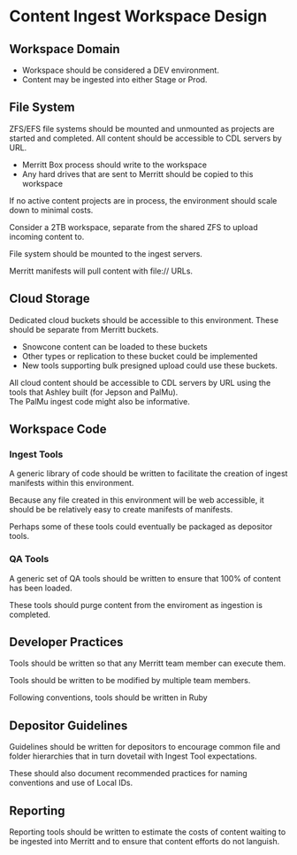 # Content Ingest Workspace Design

## Workspace Domain
- Workspace should be considered a DEV environment.
- Content may be ingested into either Stage or Prod.

## File System

ZFS/EFS file systems should be mounted and unmounted as projects are started and completed.
All content should be accessible to CDL servers by URL.

- Merritt Box process should write to the workspace
- Any hard drives that are sent to Merritt should be copied to this workspace

If no active content projects are in process, the environment should scale down to minimal costs.

Consider a 2TB workspace, separate from the shared ZFS to upload incoming content to.

File system should be mounted to the ingest servers.

Merritt manifests will pull content with file:// URLs.

## Cloud Storage

Dedicated cloud buckets should be accessible to this environment.  These should be separate from Merritt buckets.

- Snowcone content can be loaded to these buckets
- Other types or replication to these bucket could be implemented
- New tools supporting bulk presigned upload could use these buckets.

All cloud content should be accessible to CDL servers by URL using the tools that Ashley built (for Jepson and PalMu).  
The PalMu ingest code might also be informative.

## Workspace Code

### Ingest Tools
A generic library of code should be written to facilitate the creation of ingest manifests within this environment.

Because any file created in this environment will be web accessible, it should be be relatively easy to create manifests of manifests.

Perhaps some of these tools could eventually be packaged as depositor tools.

### QA Tools
A generic set of QA tools should be written to ensure that 100% of content has been loaded.

These tools should purge content from the enviroment as ingestion is completed.

## Developer Practices

Tools should be written so that any Merritt team member can execute them.  

Tools should be written to be modified by multiple team members.

Following conventions, tools should be written in Ruby

## Depositor Guidelines

Guidelines should be written for depositors to encourage common file and folder hierarchies that in turn dovetail with Ingest Tool expectations.

These should also document recommended practices for naming conventions and use of Local IDs.

## Reporting

Reporting tools should be written to estimate the costs of content waiting to be ingested 
into Merritt and to ensure that content efforts do not languish.
